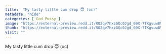 ```yaml
---
title:  "My tasty little cum drop 😇 (oc)"
metadate: "hide"
categories: [ God Pussy ]
image: "https://external-preview.redd.it/R02qv7hxzGQc0Jgd_00X-7TKgvuw8V4tPMZ1sfT8O-A.jpg?auto=webp&s=7923f517a71eae2ab985339812e41a7e91f479f5"
thumb: "https://external-preview.redd.it/R02qv7hxzGQc0Jgd_00X-7TKgvuw8V4tPMZ1sfT8O-A.jpg?width=1080&crop=smart&auto=webp&s=871af1dcf39c4c093ff1f398dc01b852b0c6486a"
visit: ""
---
```

My tasty little cum drop 😇 (oc)
